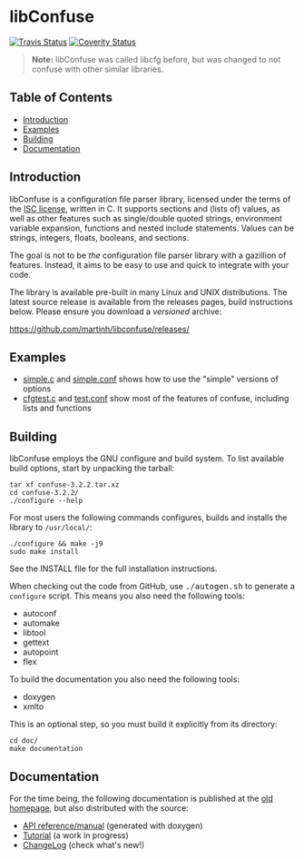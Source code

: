 libConfuse
==========
[![Travis Status][]][Travis] [![Coverity Status][]][Coverity Scan]

> **Note:** libConfuse was called libcfg before, but was changed to not
>           confuse with other similar libraries.

Table of Contents
-----------------

* [Introduction](#introduction)
* [Examples](#examples)
* [Building](#building)
* [Documentation](#documentation)


Introduction
------------

libConfuse is a configuration file parser library, licensed under the
terms of the [ISC license][1], written in C.  It supports sections and
(lists of) values, as well as other features such as single/double
quoted strings, environment variable expansion, functions and nested
include statements.  Values can be strings, integers, floats, booleans,
and sections.

The goal is not to be _the_ configuration file parser library with a
gazillion of features.  Instead, it aims to be easy to use and quick to
integrate with your code.

The library is available pre-built in many Linux and UNIX distributions.
The latest source release is available from the releases pages, build
instructions below.  Please ensure you download a *versioned* archive:

<https://github.com/martinh/libconfuse/releases/>


Examples
--------

* [simple.c](examples/simple.c) and [simple.conf](examples/simple.conf)
  shows how to use the "simple" versions of options
* [cfgtest.c](examples/cfgtest.c) and [test.conf](examples/test.conf)
  show most of the features of confuse, including lists and functions


Building
--------

libConfuse employs the GNU configure and build system.  To list available
build options, start by unpacking the tarball:

    tar xf confuse-3.2.2.tar.xz
    cd confuse-3.2.2/
    ./configure --help

For most users the following commands configures, builds and installs the
library to `/usr/local/`:

    ./configure && make -j9
    sudo make install

See the INSTALL file for the full installation instructions.

When checking out the code from GitHub, use <kbd>./autogen.sh</kbd> to
generate a `configure` script.  This means you also need the following
tools:

* autoconf
* automake
* libtool
* gettext
* autopoint
* flex

To build the documentation you also need the following tools:

* doxygen
* xmlto

This is an optional step, so you must build it explicitly from
its directory:

    cd doc/
    make documentation


Documentation
-------------

For the time being, the following documentation is published at the
[old homepage](http://www.nongnu.org/confuse/), but also distributed
with the source:

* [API reference/manual](http://www.nongnu.org/confuse/manual/) (generated with doxygen)
* [Tutorial](http://www.nongnu.org/confuse/tutorial-html/) (a work in progress)
* [ChangeLog](ChangeLog.md) (check what's new!)


[1]:                http://en.wikipedia.org/wiki/ISC_license
[2]:                https://github.com/martinh/libconfuse/issues
[Travis]:           https://travis-ci.org/troglobit/libconfuse
[Travis Status]:    https://travis-ci.org/troglobit/libconfuse.png?branch=master
[Coverity Scan]:    https://scan.coverity.com/projects/6674
[Coverity Status]:  https://scan.coverity.com/projects/6674/badge.svg

